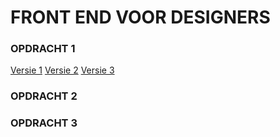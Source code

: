 # FRONT END VOOR DESIGNERS

### OPDRACHT 1
[Versie 1](https://royhaarlem.github.io/FEVD/opdracht1/v1)
[Versie 2](https://royhaarlem.github.io/FEVD/opdracht1/v2)
[Versie 3](https://royhaarlem.github.io/FEVD/opdracht1/v3)

### OPDRACHT 2

### OPDRACHT 3

